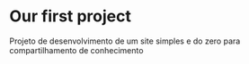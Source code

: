 # Our first project
 Projeto de desenvolvimento de um site simples e do zero para compartilhamento de conhecimento
